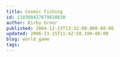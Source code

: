 ```yaml
---
title: Cosmic Fishing
id: 110308427679810838
author: Kirby Urner
published: 2004-12-23T13:32:00.000-08:00
updated: 2006-11-15T11:42:50.199-08:00
blog: world_game
tags: 
---
```


